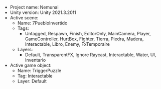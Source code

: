 <!-- UNITY CODE ASSIST INSTRUCTIONS START -->
- Project name: Nemunai
- Unity version: Unity 2021.3.20f1
- Active scene:
  - Name: 7PuebloInvertido
  - Tags:
    - Untagged, Respawn, Finish, EditorOnly, MainCamera, Player, GameController, HurtBox, Fighter, Tierra, Piedra, Madera, Interactable, Libro, Enemy, FxTemporaire
  - Layers:
    - Default, TransparentFX, Ignore Raycast, Interactable, Water, UI, Inventario
- Active game object:
  - Name: TriggerPuzzle
  - Tag: Interactable
  - Layer: Default
<!-- UNITY CODE ASSIST INSTRUCTIONS END -->
